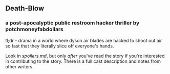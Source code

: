 ## Death-Blow
### a post-apocalyptic public restroom hacker thriller by potchmoneyfabdollars

tl;dr - drama in a world where dyson air blades are hacked to shoot out air so fast that they literally slice off everyone's hands.

Look in _spoilers.md_, but only _after_ you've read the story if you're interested in contributing to the story. There is a full cast description and notes from other writers.